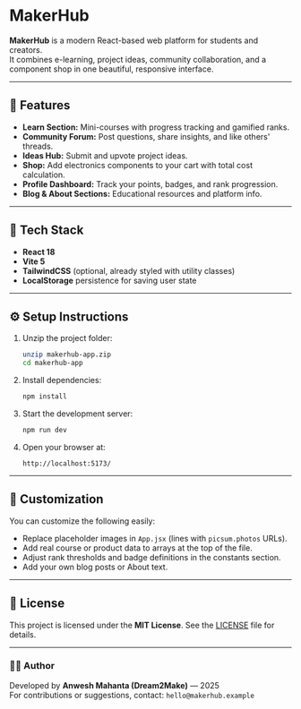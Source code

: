 # MakerHub

**MakerHub** is a modern React-based web platform for students and creators.  
It combines e-learning, project ideas, community collaboration, and a component shop in one beautiful, responsive interface.

---

## 🚀 Features
- **Learn Section:** Mini-courses with progress tracking and gamified ranks.
- **Community Forum:** Post questions, share insights, and like others' threads.
- **Ideas Hub:** Submit and upvote project ideas.
- **Shop:** Add electronics components to your cart with total cost calculation.
- **Profile Dashboard:** Track your points, badges, and rank progression.
- **Blog & About Sections:** Educational resources and platform info.

---

## 🧩 Tech Stack
- **React 18**
- **Vite 5**
- **TailwindCSS** (optional, already styled with utility classes)
- **LocalStorage** persistence for saving user state

---

## ⚙️ Setup Instructions
1. Unzip the project folder:
   ```bash
   unzip makerhub-app.zip
   cd makerhub-app
   ```

2. Install dependencies:
   ```bash
   npm install
   ```

3. Start the development server:
   ```bash
   npm run dev
   ```

4. Open your browser at:
   ```
   http://localhost:5173/
   ```

---

## 🧠 Customization
You can customize the following easily:
- Replace placeholder images in `App.jsx` (lines with `picsum.photos` URLs).
- Add real course or product data to arrays at the top of the file.
- Adjust rank thresholds and badge definitions in the constants section.
- Add your own blog posts or About text.

---

## 📜 License
This project is licensed under the **MIT License**. See the [LICENSE](LICENSE) file for details.

---

### 👨‍💻 Author
Developed by **Anwesh Mahanta (Dream2Make)** — 2025  
For contributions or suggestions, contact: `hello@makerhub.example`
